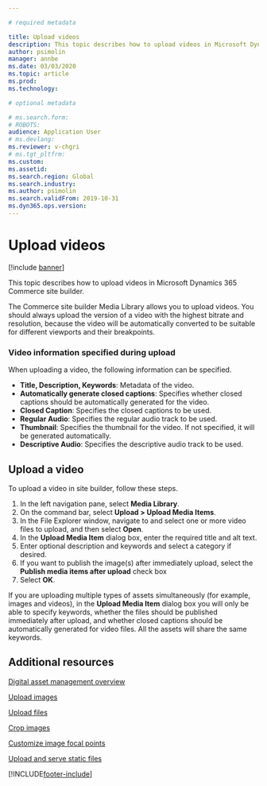 ```yaml
---

# required metadata

title: Upload videos
description: This topic describes how to upload videos in Microsoft Dynamics 365 Commerce site builder.
author: psimolin
manager: annbe
ms.date: 03/03/2020
ms.topic: article
ms.prod: 
ms.technology: 

# optional metadata

# ms.search.form: 
# ROBOTS: 
audience: Application User
# ms.devlang: 
ms.reviewer: v-chgri
# ms.tgt_pltfrm: 
ms.custom: 
ms.assetid: 
ms.search.region: Global
ms.search.industry: 
ms.author: psimolin
ms.search.validFrom: 2019-10-31
ms.dyn365.ops.version: 
---
```


# Upload videos

[!include [banner](includes/banner.md)]

This topic describes how to upload videos in Microsoft Dynamics 365 Commerce site builder.

The Commerce site builder Media Library allows you to upload videos. You should always upload the version of a video with the highest bitrate and resolution, because the video will be automatically converted to be suitable for different viewports and their breakpoints.

### Video information specified during upload

When uploading a video, the following information can be specified.

- **Title, Description, Keywords**: Metadata of the video.
- **Automatically generate closed captions**: Specifies whether closed captions should be automatically generated for the video.
- **Closed Caption**: Specifies the closed captions to be used.
- **Regular Audio**: Specifies the regular audio track to be used.
- **Thumbnail**: Specifies the thumbnail for the video. If not specified, it will be generated automatically.
- **Descriptive Audio**: Specifies the descriptive audio track to be used.

## Upload a video

To upload a video in site builder, follow these steps.

1. In the left navigation pane, select **Media Library**.
1. On the command bar, select **Upload \> Upload Media Items**.
1. In the File Explorer window, navigate to and select one or more video files to upload, and then select **Open**.
1. In the **Upload Media Item** dialog box, enter the required title and alt text.
1. Enter optional description and keywords and select a category if desired. 
1. If you want to publish the image(s) after immediately upload, select the **Publish media items after upload** check box
1. Select **OK**.

If you are uploading multiple types of assets simultaneously (for example, images and videos), in the **Upload Media Item** dialog box you will only be able to specify keywords, whether the files should be published immediately after upload, and whether closed captions should be automatically generated for video files. All the assets will share the same keywords.

## Additional resources

[Digital asset management overview](dam-overview.md)

[Upload images](dam-upload-images.md)

[Upload files](dam-upload-files.md)

[Crop images](dam-crop-images.md)

[Customize image focal points](dam-custom-focal-point.md)

[Upload and serve static files](upload-serve-static-files.md)


[!INCLUDE[footer-include](../includes/footer-banner.md)]
